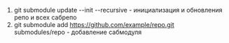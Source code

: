 1. git submodule update --init --recursive - инициализация и обновления репо и всех сабрепо
2. git submodule add https://github.com/example/repo.git submodules/repo - добавление сабмодуля
